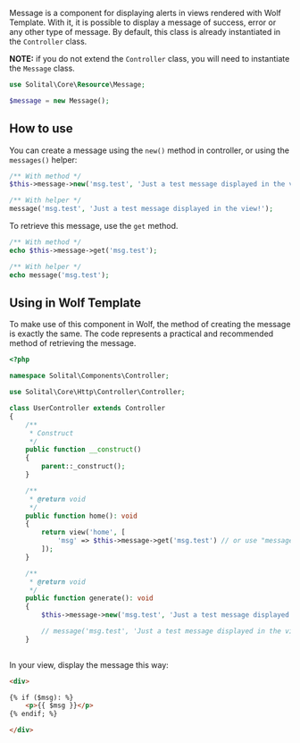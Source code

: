 Message is a component for displaying alerts in views rendered with Wolf Template. With it, it is possible to display a message of success, error or any other type of message. By default, this class is already instantiated in the `Controller` class.

**NOTE:** if you do not extend the `Controller` class, you will need to instantiate the `Message` class.

```php
use Solital\Core\Resource\Message;

$message = new Message();
```

## How to use

You can create a message using the `new()` method in controller, or using the `messages()` helper:

```php
/** With method */
$this->message->new('msg.test', 'Just a test message displayed in the view!');

/** With helper */
message('msg.test', 'Just a test message displayed in the view!');
```

To retrieve this message, use the `get` method. 

```php
/** With method */
echo $this->message->get('msg.test');

/** With helper */
echo message('msg.test');
```

## Using in Wolf Template

To make use of this component in Wolf, the method of creating the message is exactly the same. The code represents a practical and recommended method of retrieving the message. 

```php
<?php

namespace Solital\Components\Controller;

use Solital\Core\Http\Controller\Controller;

class UserController extends Controller
{
    /**
     * Construct
     */
    public function __construct()
    {
        parent::_construct();
    }

    /**
     * @return void
     */
    public function home(): void
    {
        return view('home', [
            'msg' => $this->message->get('msg.test') // or use "message('msg.test')"
        ]);
    }

    /**
     * @return void
     */
    public function generate(): void
    {
        $this->message->new('msg.test', 'Just a test message displayed in the view!');

        // message('msg.test', 'Just a test message displayed in the view!');
    }
    
```

In your view, display the message this way:

```html
<div>

{% if ($msg): %}
    <p>{{ $msg }}</p>
{% endif; %}

</div>
```